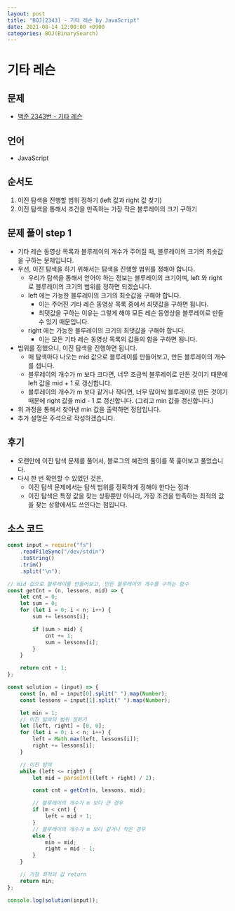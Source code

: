 ```yaml
---
layout: post
title: "BOJ[2343] - 기타 레슨 by JavaScript"
date: 2021-08-14 12:00:00 +0900
categories: BOJ(BinarySearch)
---
```


# 기타 레슨

## 문제

- [백준 2343번 - 기타 레슨](https://www.acmicpc.net/problem/2343)

## 언어

- JavaScript

## 순서도

1. 이진 탐색을 진행할 범위 정하기 (left 값과 right 값 찾기)
2. 이진 탐색을 통해서 조건을 만족하는 가장 작은 블루레이의 크기 구하기

## 문제 풀이 step 1

- 기타 레슨 동영상 목록과 블루레이의 개수가 주어질 때, 블루레이의 크기의 최솟값을 구하는 문제입니다.
- 우선, 이진 탐색을 하기 위해서는 탐색을 진행할 범위를 정해야 합니다.
  - 우리가 탐색을 통해서 얻어야 하는 정보는 블루레이의 크기이며, left 와 right 로 블루레이의 크기의 범위를 정하면 되겠습니다.
  - left 에는 가능한 블루레이의 크기의 최솟값을 구해야 합니다.
    - 이는 주어진 기타 레슨 동영상 목록 중에서 최댓값을 구하면 됩니다.
    - 최댓값을 구하는 이유는 그렇게 해야 모든 레슨 동영상을 블루레이로 만들 수 있기 때문입니다.
  - right 에는 가능한 블루레이의 크기의 최댓값을 구해야 합니다.
    - 이는 모든 기타 레슨 동영상 목록의 값들의 합을 구하면 됩니다.
- 범위를 정했으니, 이진 탐색을 진행하면 됩니다.
  - 매 탐색마다 나오는 mid 값으로 블루레이를 만들어보고, 만든 블루레이의 개수를 셉니다.
  - 블루레이의 개수가 m 보다 크다면, 너무 조금씩 블루레이로 만든 것이기 때문에 left 값을 mid + 1 로 갱신합니다.
  - 블루레이의 개수가 m 보다 같거나 작다면, 너무 많이씩 블루레이로 만든 것이기 때문에 right 값을 mid - 1 로 갱신합니다. (그리고 min 값을 갱신합니다.)
- 위 과정을 통해서 찾아낸 min 값을 출력하면 정답입니다.
- 추가 설명은 주석으로 작성하겠습니다.

## 후기

- 오랜만에 이진 탐색 문제를 풀어서, 블로그의 예전의 풀이를 쭉 훑어보고 풀었습니다.
- 다시 한 번 확인할 수 있었던 것은,
  - 이진 탐색 문제에서는 탐색 범위를 정확하게 정해야 한다는 점과
  - 이진 탐색은 특정 값을 찾는 상황뿐만 아니라, 가장 조건을 만족하는 최적의 값을 찾는 상황에서도 쓰인다는 점입니다.

## 소스 코드

```jsx
const input = require("fs")
	.readFileSync("/dev/stdin")
	.toString()
	.trim()
	.split("\n");

// mid 값으로 블루레이를 만들어보고, 만든 블루레이의 개수를 구하는 함수
const getCnt = (n, lessons, mid) => {
	let cnt = 0;
	let sum = 0;
	for (let i = 0; i < n; i++) {
		sum += lessons[i];

		if (sum > mid) {
			cnt += 1;
			sum = lessons[i];
		}
	}

	return cnt + 1;
};

const solution = (input) => {
	const [n, m] = input[0].split(" ").map(Number);
	const lessons = input[1].split(" ").map(Number);

	let min = 1;
	// 이진 탐색의 범위 정하기
	let [left, right] = [0, 0];
	for (let i = 0; i < n; i++) {
		left = Math.max(left, lessons[i]);
		right += lessons[i];
	}

	// 이진 탐색
	while (left <= right) {
		let mid = parseInt((left + right) / 2);

		const cnt = getCnt(n, lessons, mid);

		// 블루레이의 개수가 m 보다 큰 경우
		if (m < cnt) {
			left = mid + 1;
		}
		// 블루레이의 개수가 m 보다 같거나 작은 경우
		else {
			min = mid;
			right = mid - 1;
		}
	}

	// 가장 최적의 값 return
	return min;
};

console.log(solution(input));
```

